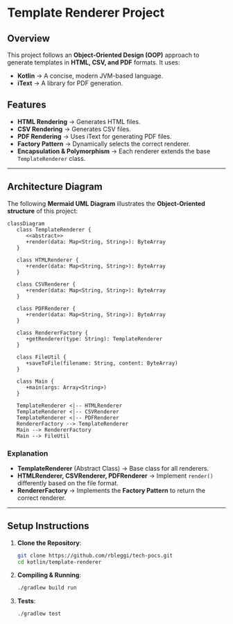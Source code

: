 # Template Renderer Project

## Overview

This project follows an **Object-Oriented Design (OOP)** approach to generate templates in **HTML, CSV, and PDF** formats. It uses:

- **Kotlin** → A concise, modern JVM-based language.
- **iText** → A library for PDF generation.

## Features

- **HTML Rendering** → Generates HTML files.  
- **CSV Rendering** → Generates CSV files.  
- **PDF Rendering** → Uses iText for generating PDF files.  
- **Factory Pattern** → Dynamically selects the correct renderer.  
- **Encapsulation & Polymorphism** → Each renderer extends the base `TemplateRenderer` class.  

---

## Architecture Diagram

The following **Mermaid UML Diagram** illustrates the **Object-Oriented structure** of this project:

```mermaid
classDiagram
   class TemplateRenderer {
      <<abstract>>
      +render(data: Map<String, String>): ByteArray
   }

   class HTMLRenderer {
      +render(data: Map<String, String>): ByteArray
   }

   class CSVRenderer {
      +render(data: Map<String, String>): ByteArray
   }

   class PDFRenderer {
      +render(data: Map<String, String>): ByteArray
   }

   class RendererFactory {
      +getRenderer(type: String): TemplateRenderer
   }

   class FileUtil {
      +saveToFile(filename: String, content: ByteArray)
   }

   class Main {
      +main(args: Array<String>)
   }

   TemplateRenderer <|-- HTMLRenderer
   TemplateRenderer <|-- CSVRenderer
   TemplateRenderer <|-- PDFRenderer
   RendererFactory --> TemplateRenderer
   Main --> RendererFactory
   Main --> FileUtil
```

### **Explanation**
- **TemplateRenderer** (Abstract Class) → Base class for all renderers.
- **HTMLRenderer, CSVRenderer, PDFRenderer** → Implement `render()` differently based on the file format.
- **RendererFactory** → Implements the **Factory Pattern** to return the correct renderer.

---

## Setup Instructions

1. **Clone the Repository**:
   ```bash
   git clone https://github.com/rbleggi/tech-pocs.git
   cd kotlin/template-renderer
   ```

2. **Compiling & Running**:
   ```bash
   ./gradlew build run
   ```

3. **Tests**:
   ```sh
   ./gradlew test
   ```